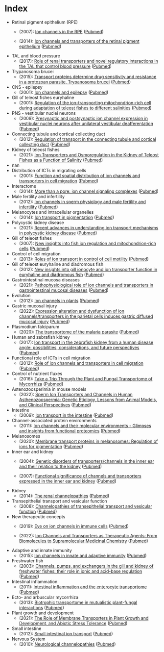 # Index 

- Retinal pigment epithelium (RPE)
  - (2007): [Ion channels in the RPE](https://doi.org/10.1016/J.PRETEYERES.2006.12.002) ([Pubmed](https://pubmed.ncbi.nlm.nih.gov/17258931))

  - (2014): [Ion channels and transporters of the retinal pigment epithelium](https://doi.org/10.1016/J.EXER.2014.05.005) ([Pubmed](https://pubmed.ncbi.nlm.nih.gov/25152360))
- TAL and blood pressure
  - (2017): [Role of renal transporters and novel regulatory interactions in the TAL that control blood pressure](https://doi.org/10.1152/PHYSIOLGENOMICS.00017.2017) ([Pubmed](https://pubmed.ncbi.nlm.nih.gov/28389525))
- Trypanosoma brucei
  - (2015): [Transport proteins determine drug sensitivity and resistance in a protozoan parasite, Trypanosoma brucei](https://doi.org/10.3389/FPHAR.2015.00032) ([Pubmed](https://pubmed.ncbi.nlm.nih.gov/25814953))
- CNS - epilepsy
  - (2001): [Ion channels and epilepsy](https://doi.org/10.1002/AJMG.1582) ([Pubmed](https://pubmed.ncbi.nlm.nih.gov/11579435))
- Gill of teleost fishes euryhaline
  - (2001): [Regulation of the ion-transporting mitochondrion-rich cell during adaptation of teleost fishes to different salinities](https://doi.org/10.2108/ZSJ.18.1163) ([Pubmed](https://pubmed.ncbi.nlm.nih.gov/11911073))
- PNS - vestibular nuclei neurons
  - (2009): [Presynaptic and postsynaptic ion channel expression in vestibular nuclei neurons after unilateral vestibular deafferentation](https://doi.org/10.3233/VES-2009-0348) ([Pubmed](https://pubmed.ncbi.nlm.nih.gov/20495236))
- Connecting tubule and cortical collecting duct
  - (2012): [Regulation of transport in the connecting tubule and cortical collecting duct](https://doi.org/10.1002/CPHY.C110052) ([Pubmed](https://pubmed.ncbi.nlm.nih.gov/23227301))
- Kidney of teleost fishes
  - (2021): [Ion Transporters and Osmoregulation in the Kidney of Teleost Fishes as a Function of Salinity](https://doi.org/10.3389/FPHYS.2021.664588) ([Pubmed](https://pubmed.ncbi.nlm.nih.gov/33967835))
- nan
- Distribution of ICTs in migrating cells
  - (2001): [Function and spatial distribution of ion channels and transporters in cell migration](https://doi.org/10.1152/AJPRENAL.2001.280.5.F739) ([Pubmed](https://pubmed.ncbi.nlm.nih.gov/11292615))
- Interactome
  - (2014): [More than a pore: ion channel signaling complexes](https://doi.org/10.1523/JNEUROSCI.3275-14.2014) ([Pubmed](https://pubmed.ncbi.nlm.nih.gov/25392484))
- Male fertility and infertility
  - (2012): [Ion channels in sperm physiology and male fertility and infertility](https://doi.org/10.2164/JANDROL.111.015552) ([Pubmed](https://pubmed.ncbi.nlm.nih.gov/22441763))
- Melanocytes and intracellular organelles
  - (2014): [Ion transport in pigmentation](https://doi.org/10.1016/J.ABB.2014.06.020) ([Pubmed](https://pubmed.ncbi.nlm.nih.gov/25034214))
- Polycystic kidney disease
  - (2021): [Recent advances in understanding ion transport mechanisms in polycystic kidney disease](https://doi.org/10.1042/CS20210370) ([Pubmed](https://pubmed.ncbi.nlm.nih.gov/34751394))
- Gill of teleost fishes
  - (2007): [New insights into fish ion regulation and mitochondrion-rich cells](https://doi.org/10.1016/J.CBPA.2007.06.416) ([Pubmed](https://pubmed.ncbi.nlm.nih.gov/17689996))
- Control of cell migration
  - (2013): [Roles of ion transport in control of cell motility](https://doi.org/10.1002/CPHY.C110056) ([Pubmed](https://pubmed.ncbi.nlm.nih.gov/23720281))
- Gill of teleost euryhaline and diadromous fish
  - (2012): [New insights into gill ionocyte and ion transporter function in euryhaline and diadromous fish](https://doi.org/10.1016/J.RESP.2012.07.019) ([Pubmed](https://pubmed.ncbi.nlm.nih.gov/22850177))
- Gastrointestinal mucosa diseases
  - (2021): [Pathophysiological role of ion channels and transporters in gastrointestinal mucosal diseases](https://doi.org/10.1007/S00018-021-04011-5) ([Pubmed](https://pubmed.ncbi.nlm.nih.gov/34778915))
- Evolution
  - (2012): [Ion channels in plants](https://doi.org/10.1152/PHYSREV.00038.2011) ([Pubmed](https://pubmed.ncbi.nlm.nih.gov/23073631))
- Gastric mucosal injury
  - (2022): [Expression alteration and dysfunction of ion channels/transporters in the parietal cells induces gastric diffused mucosal injury](https://doi.org/10.1016/J.BIOPHA.2022.112660) ([Pubmed](https://pubmed.ncbi.nlm.nih.gov/35276516))
- Plasmodium falciparum
  - (2020): [The transportome of the malaria parasite](https://doi.org/10.1111/BRV.12565) ([Pubmed](https://pubmed.ncbi.nlm.nih.gov/31701663))
- Human and zebrafish kidney
  - (2017): [Ion transport in the zebrafish kidney from a human disease angle: possibilities, considerations, and future perspectives](https://doi.org/10.1152/AJPRENAL.00425.2016) ([Pubmed](https://pubmed.ncbi.nlm.nih.gov/27852607))
- Functional role of ICTs in cell migration
  - (2012): [Role of ion channels and transporters in cell migration](https://doi.org/10.1152/PHYSREV.00018.2011) ([Pubmed](https://pubmed.ncbi.nlm.nih.gov/23073633))
- Control of nutrient fluxes
  - (2016): [Take a Trip Through the Plant and Fungal Transportome of Mycorrhiza](https://doi.org/10.1016/J.TPLANTS.2016.07.010) ([Pubmed](https://pubmed.ncbi.nlm.nih.gov/27514454))
- Astenozoosperimia in mouse models
  - (2022): [Sperm Ion Transporters and Channels in Human Asthenozoospermia: Genetic Etiology, Lessons from Animal Models, and Clinical Perspectives](https://doi.org/10.3390/IJMS23073926) ([Pubmed](https://pubmed.ncbi.nlm.nih.gov/35409285))
- Intestine
  - (2009): [Ion transport in the intestine](https://doi.org/10.1097/MOG.0B013E3283260900) ([Pubmed](https://pubmed.ncbi.nlm.nih.gov/19528875))
- Channel-associated protein environments
  - (2011): [Ion channels and their molecular environments - Glimpses and insights from functional proteomics](https://doi.org/10.1016/j.semcdb.2010.09.015) ([Pubmed](https://pubmed.ncbi.nlm.nih.gov/20934526))
- Melanosomes
  - (2020): [Membrane transport proteins in melanosomes: Regulation of ions for pigmentation](https://doi.org/10.1016/J.BBAMEM.2020.183318) ([Pubmed](https://pubmed.ncbi.nlm.nih.gov/32333855))
- Inner ear and kidney
  - (2004): [Genetic disorders of transporters/channels in the inner ear and their relation to the kidney](https://doi.org/10.1007/S00467-004-1626-6) ([Pubmed](https://pubmed.ncbi.nlm.nih.gov/15365806))

  - (2007): [Functional significance of channels and transporters expressed in the inner ear and kidney](https://doi.org/10.1152/AJPCELL.00024.2007) ([Pubmed](https://pubmed.ncbi.nlm.nih.gov/17670895))
- Kidney
  - (2014): [The renal channelopathies](https://doi.org/10.1177/0004563214531403) ([Pubmed](https://pubmed.ncbi.nlm.nih.gov/24662008))
- Transepithelial transport and vesicular function
  - (2008): [Channelopathies of transepithelial transport and vesicular function](https://doi.org/10.1016/S0065-2660(08)01005-5) ([Pubmed](https://pubmed.ncbi.nlm.nih.gov/19185187))
- New therapeutic concepts
  - (2019): [Eye on ion channels in immune cells](https://doi.org/10.1126/SCISIGNAL.AAW8014) ([Pubmed](https://pubmed.ncbi.nlm.nih.gov/30862701))

  - (2022): [Ion Channels and Transporters as Therapeutic Agents: From Biomolecules to Supramolecular Medicinal Chemistry](https://doi.org/10.3390/BIOMEDICINES10040885) ([Pubmed](https://pubmed.ncbi.nlm.nih.gov/35453638))
- Adaptive and innate immunity
  - (2015): [Ion channels in innate and adaptive immunity](https://doi.org/10.1146/ANNUREV-IMMUNOL-032414-112212) ([Pubmed](https://pubmed.ncbi.nlm.nih.gov/25861976))
- Freshwater fish
  - (2003): [Channels, pumps, and exchangers in the gill and kidney of freshwater fishes: their role in ionic and acid-base regulation](https://doi.org/10.1002/JEZ.A.10309) ([Pubmed](https://pubmed.ncbi.nlm.nih.gov/14598386))
- Intestinal inflammation
  - (2011): [Intestinal inflammation and the enterocyte transportome](https://doi.org/10.1042/BST0391096) ([Pubmed](https://pubmed.ncbi.nlm.nih.gov/21787355))
- Ecto- and arbuscular mycorrhiza
  - (2013): [Biotrophic transportome in mutualistic plant-fungal interactions](https://doi.org/10.1007/S00572-013-0496-9) ([Pubmed](https://pubmed.ncbi.nlm.nih.gov/23572325))
- Plant growth and development
  - (2021): [The Role of Membrane Transporters in Plant Growth and Development, and Abiotic Stress Tolerance](https://doi.org/10.3390/IJMS222312792) ([Pubmed](https://pubmed.ncbi.nlm.nih.gov/34884597))
- Small intestine
  - (2012): [Small intestinal ion transport](https://doi.org/10.1097/MOG.0B013E32834E7BC3) ([Pubmed](https://pubmed.ncbi.nlm.nih.gov/22157512))
- Nervous System
  - (2010): [Neurological channelopathies](https://doi.org/10.1146/ANNUREV-NEURO-060909-153122) ([Pubmed](https://pubmed.ncbi.nlm.nih.gov/20331364))